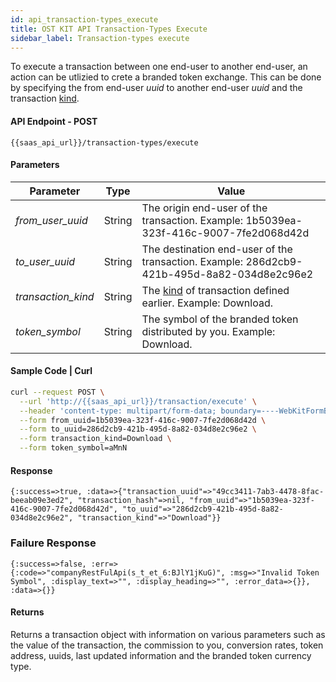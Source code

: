 ```yaml
---
id: api_transaction-types_execute
title: OST KIT API Transaction-Types Execute
sidebar_label: Transaction-types execute
---
```


To execute a transaction between one end-user to another end-user, an action can be utlizied to crete a branded token exchange. This can be done by specifying the from end-user _uuid_ to another end-user _uuid_ and the transaction [kind](https://dev.stagingost.com/ostkit-restful-api/docs/transaction.html#kind). 

#### API Endpoint - POST 
```url
{{saas_api_url}}/transaction-types/execute
```

#### Parameters 
| Parameter           | Type   | Value                                               |
|---------------------|--------|-----------------------------------------------------|
| _from_user_uuid_                | String | The origin end-user of the transaction. Example: 1b5039ea-323f-416c-9007-7fe2d068d42d                            |
| _to_user_uuid_                | String | The destination end-user of the transaction. Example: 286d2cb9-421b-495d-8a82-034d8e2c96e2               |
| _transaction_kind_ | String | The [kind](https://dev.stagingost.com/ostkit-restful-api/docs/transaction.html#kind) of transaction defined earlier. Example: Download. |
| _token_symbol_ | String | The symbol of the branded token distributed by you. Example: Download. |

#### Sample Code | Curl 
```bash
curl --request POST \
  --url 'http://{{saas_api_url}}/transaction/execute' \
  --header 'content-type: multipart/form-data; boundary=----WebKitFormBoundary7MA4YWxkTrZu0gW' \
  --form from_uuid=1b5039ea-323f-416c-9007-7fe2d068d42d \
  --form to_uuid=286d2cb9-421b-495d-8a82-034d8e2c96e2 \
  --form transaction_kind=Download \
  --form token_symbol=aMnN
```


#### Response
```
{:success=>true, :data=>{"transaction_uuid"=>"49cc3411-7ab3-4478-8fac-beeab09e3ed2", "transaction_hash"=>nil, "from_uuid"=>"1b5039ea-323f-416c-9007-7fe2d068d42d", "to_uuid"=>"286d2cb9-421b-495d-8a82-034d8e2c96e2", "transaction_kind"=>"Download"}}
```

### Failure Response
```
{:success=>false, :err=>{:code=>"companyRestFulApi(s_t_et_6:BJlY1jKuG)", :msg=>"Invalid Token Symbol", :display_text=>"", :display_heading=>"", :error_data=>{}}, :data=>{}}
```


#### Returns
Returns a transaction object with information on various parameters such as the value of the transaction, the commission to you, conversion rates, token address, uuids, last updated information and the branded token currency type. 
